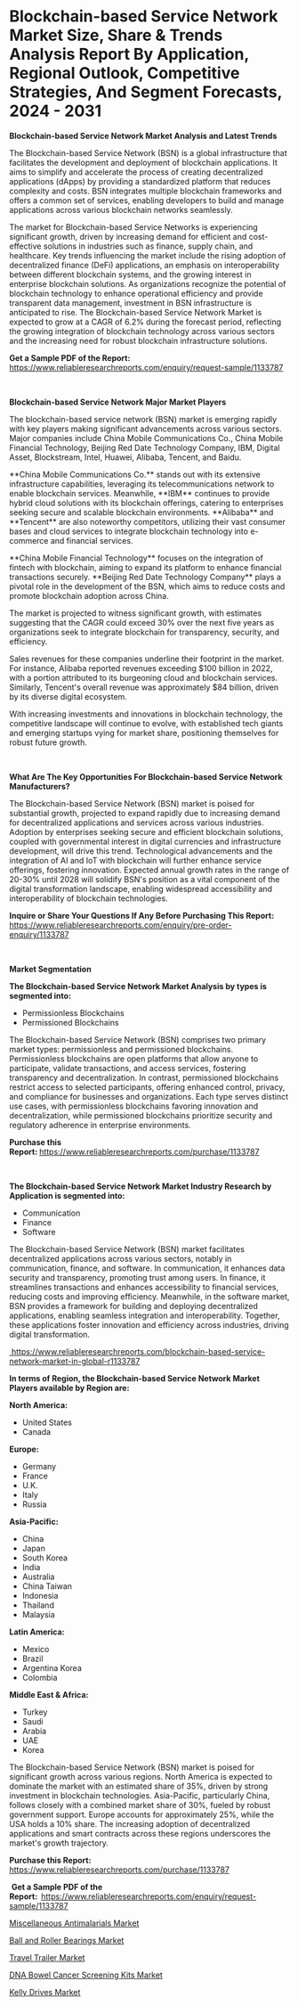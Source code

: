 <p><h1>Blockchain-based Service Network Market Size, Share & Trends Analysis Report By Application, Regional Outlook, Competitive Strategies, And Segment Forecasts, 2024 - 2031</h1></p><p><strong>Blockchain-based Service Network Market Analysis and Latest Trends</strong></p>
<p><p>The Blockchain-based Service Network (BSN) is a global infrastructure that facilitates the development and deployment of blockchain applications. It aims to simplify and accelerate the process of creating decentralized applications (dApps) by providing a standardized platform that reduces complexity and costs. BSN integrates multiple blockchain frameworks and offers a common set of services, enabling developers to build and manage applications across various blockchain networks seamlessly.</p><p>The market for Blockchain-based Service Networks is experiencing significant growth, driven by increasing demand for efficient and cost-effective solutions in industries such as finance, supply chain, and healthcare. Key trends influencing the market include the rising adoption of decentralized finance (DeFi) applications, an emphasis on interoperability between different blockchain systems, and the growing interest in enterprise blockchain solutions. As organizations recognize the potential of blockchain technology to enhance operational efficiency and provide transparent data management, investment in BSN infrastructure is anticipated to rise. The Blockchain-based Service Network Market is expected to grow at a CAGR of 6.2% during the forecast period, reflecting the growing integration of blockchain technology across various sectors and the increasing need for robust blockchain infrastructure solutions.</p></p>
<p><strong>Get a Sample PDF of the Report:&nbsp;</strong> <a href="https://www.reliableresearchreports.com/enquiry/request-sample/1133787?utm_campaign=4&utm_medium=2&utm_source=Github&utm_content=ia&utm_term=18122024&utm_id=blockchain-based-service-network">https://www.reliableresearchreports.com/enquiry/request-sample/1133787</a></p>
<p>&nbsp;</p>
<p><strong>Blockchain-based Service Network Major Market Players</strong></p>
<p><p>The blockchain-based service network (BSN) market is emerging rapidly with key players making significant advancements across various sectors. Major companies include China Mobile Communications Co., China Mobile Financial Technology, Beijing Red Date Technology Company, IBM, Digital Asset, Blockstream, Intel, Huawei, Alibaba, Tencent, and Baidu.</p><p>**China Mobile Communications Co.** stands out with its extensive infrastructure capabilities, leveraging its telecommunications network to enable blockchain services. Meanwhile, **IBM** continues to provide hybrid cloud solutions with its blockchain offerings, catering to enterprises seeking secure and scalable blockchain environments. **Alibaba** and **Tencent** are also noteworthy competitors, utilizing their vast consumer bases and cloud services to integrate blockchain technology into e-commerce and financial services.</p><p>**China Mobile Financial Technology** focuses on the integration of fintech with blockchain, aiming to expand its platform to enhance financial transactions securely. **Beijing Red Date Technology Company** plays a pivotal role in the development of the BSN, which aims to reduce costs and promote blockchain adoption across China.</p><p>The market is projected to witness significant growth, with estimates suggesting that the CAGR could exceed 30% over the next five years as organizations seek to integrate blockchain for transparency, security, and efficiency.</p><p>Sales revenues for these companies underline their footprint in the market. For instance, Alibaba reported revenues exceeding $100 billion in 2022, with a portion attributed to its burgeoning cloud and blockchain services. Similarly, Tencent's overall revenue was approximately $84 billion, driven by its diverse digital ecosystem.</p><p>With increasing investments and innovations in blockchain technology, the competitive landscape will continue to evolve, with established tech giants and emerging startups vying for market share, positioning themselves for robust future growth.</p></p>
<p>&nbsp;</p>
<p><strong>What Are The Key Opportunities For Blockchain-based Service Network Manufacturers?</strong></p>
<p><p>The Blockchain-based Service Network (BSN) market is poised for substantial growth, projected to expand rapidly due to increasing demand for decentralized applications and services across various industries. Adoption by enterprises seeking secure and efficient blockchain solutions, coupled with governmental interest in digital currencies and infrastructure development, will drive this trend. Technological advancements and the integration of AI and IoT with blockchain will further enhance service offerings, fostering innovation. Expected annual growth rates in the range of 20-30% until 2028 will solidify BSN's position as a vital component of the digital transformation landscape, enabling widespread accessibility and interoperability of blockchain technologies.</p></p>
<p><strong>Inquire or Share Your Questions If Any Before Purchasing This Report:</strong> <a href="https://www.reliableresearchreports.com/enquiry/pre-order-enquiry/1133787?utm_campaign=4&utm_medium=2&utm_source=Github&utm_content=ia&utm_term=18122024&utm_id=blockchain-based-service-network">https://www.reliableresearchreports.com/enquiry/pre-order-enquiry/1133787</a></p>
<p>&nbsp;</p>
<p><strong>Market Segmentation</strong></p>
<p><strong>The Blockchain-based Service Network Market Analysis by types is segmented into:</strong></p>
<p><ul><li>Permissionless Blockchains</li><li>Permissioned Blockchains</li></ul></p>
<p><p>The Blockchain-based Service Network (BSN) comprises two primary market types: permissionless and permissioned blockchains. Permissionless blockchains are open platforms that allow anyone to participate, validate transactions, and access services, fostering transparency and decentralization. In contrast, permissioned blockchains restrict access to selected participants, offering enhanced control, privacy, and compliance for businesses and organizations. Each type serves distinct use cases, with permissionless blockchains favoring innovation and decentralization, while permissioned blockchains prioritize security and regulatory adherence in enterprise environments.</p></p>
<p><strong>Purchase this Report:&nbsp;</strong><a href="https://www.reliableresearchreports.com/purchase/1133787?utm_campaign=4&utm_medium=2&utm_source=Github&utm_content=ia&utm_term=18122024&utm_id=blockchain-based-service-network">https://www.reliableresearchreports.com/purchase/1133787</a></p>
<p>&nbsp;</p>
<p><strong>The Blockchain-based Service Network Market Industry Research by Application is segmented into:</strong></p>
<p><ul><li>Communication</li><li>Finance</li><li>Software</li></ul></p>
<p><p>The Blockchain-based Service Network (BSN) market facilitates decentralized applications across various sectors, notably in communication, finance, and software. In communication, it enhances data security and transparency, promoting trust among users. In finance, it streamlines transactions and enhances accessibility to financial services, reducing costs and improving efficiency. Meanwhile, in the software market, BSN provides a framework for building and deploying decentralized applications, enabling seamless integration and interoperability. Together, these applications foster innovation and efficiency across industries, driving digital transformation.</p></p>
<p><a href="https://www.reliableresearchreports.com/blockchain-based-service-network-market-in-global-r1133787?utm_campaign=4&utm_medium=2&utm_source=Github&utm_content=ia&utm_term=18122024&utm_id=blockchain-based-service-network">&nbsp;https://www.reliableresearchreports.com/blockchain-based-service-network-market-in-global-r1133787</a></p>
<p><strong>In terms of Region, the Blockchain-based Service Network Market Players available by Region are:</strong></p>
<p>
    <p> <strong> North America: </strong>
        <ul>
            <li>United States</li>
            <li>Canada</li>
        </ul>
        </p> 
    <p> <strong> Europe: </strong>
        <ul>
            <li>Germany</li>
            <li>France</li>
            <li>U.K.</li>
            <li>Italy</li>
            <li>Russia</li>
        </ul>
        </p> 
    <p> <strong> Asia-Pacific: </strong>
        <ul>
            <li>China</li>
            <li>Japan</li>
            <li>South Korea</li>
            <li>India</li>
            <li>Australia</li>
            <li>China Taiwan</li>
            <li>Indonesia</li>
            <li>Thailand</li>
            <li>Malaysia</li>
        </ul>
        </p> 
    <p> <strong> Latin America: </strong>
        <ul>
            <li>Mexico</li>
            <li>Brazil</li>
            <li>Argentina Korea</li>
            <li>Colombia</li>
        </ul>
        </p> 
    <p> <strong> Middle East & Africa: </strong>
        <ul>
            <li>Turkey</li>
            <li>Saudi</li>
            <li>Arabia</li>
            <li>UAE</li>
            <li>Korea</li>
        </ul>
    </p>
    </p>
<p><p>The Blockchain-based Service Network (BSN) market is poised for significant growth across various regions. North America is expected to dominate the market with an estimated share of 35%, driven by strong investment in blockchain technologies. Asia-Pacific, particularly China, follows closely with a combined market share of 30%, fueled by robust government support. Europe accounts for approximately 25%, while the USA holds a 10% share. The increasing adoption of decentralized applications and smart contracts across these regions underscores the market's growth trajectory.</p></p>
<p><strong>Purchase this Report: </strong><a href="https://www.reliableresearchreports.com/purchase/1133787?utm_campaign=4&utm_medium=2&utm_source=Github&utm_content=ia&utm_term=18122024&utm_id=blockchain-based-service-network">https://www.reliableresearchreports.com/purchase/1133787</a></p>
<p>&nbsp;<strong>Get a Sample PDF of the Report:&nbsp;&nbsp;</strong><a href="https://www.reliableresearchreports.com/enquiry/request-sample/1133787?utm_campaign=4&utm_medium=2&utm_source=Github&utm_content=ia&utm_term=18122024&utm_id=blockchain-based-service-network">https://www.reliableresearchreports.com/enquiry/request-sample/1133787</a></p>
<p><strong></strong></p>
<p><p><a href="https://github.com/FosterFahey91/Market-Research-Report-List-1/blob/main/miscellaneous-antimalarials-market.md?utm_campaign=4&utm_medium=2&utm_source=Github&utm_content=ia&utm_term=18122024&utm_id=blockchain-based-service-network">Miscellaneous Antimalarials Market</a></p><p><a href="https://www.linkedin.com/pulse/ball-roller-bearings-market-forecasted-considering-factors-cesqf?utm_campaign=4&utm_medium=2&utm_source=Github&utm_content=ia&utm_term=18122024&utm_id=blockchain-based-service-network">Ball and Roller Bearings Market</a></p><p><a href="https://www.linkedin.com/pulse/revenue-growth-market-insights-travel-trailer-88-cagr-from-uhxne?utm_campaign=4&utm_medium=2&utm_source=Github&utm_content=ia&utm_term=18122024&utm_id=blockchain-based-service-network">Travel Trailer Market</a></p><p><a href="https://github.com/NarcisoFerry/Market-Research-Report-List-1/blob/main/dna-bowel-cancer-screening-kits-market.md?utm_campaign=4&utm_medium=2&utm_source=Github&utm_content=ia&utm_term=18122024&utm_id=blockchain-based-service-network">DNA Bowel Cancer Screening Kits Market</a></p><p><a href="https://www.linkedin.com/pulse/kelly-drives-market-size-forecasted-cagr-86-from-2024-2031-lifif?utm_campaign=4&utm_medium=2&utm_source=Github&utm_content=ia&utm_term=18122024&utm_id=blockchain-based-service-network">Kelly Drives Market</a></p></p>